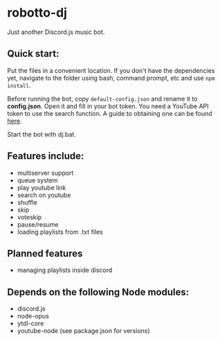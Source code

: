 # robotto-dj
Just another Discord.js music bot.

## Quick start: ##
Put the files in a convenient location. If you don't have the dependencies yet, navigate to the folder using bash, command prompt, etc and use `npm install`.

Before running the bot, copy `default-config.json` and rename it to **config.json**. Open it and fill in your bot token. You need a YouTube API token to use the search function. A guide to obtaining one can be found [here](https://www.youtube.com/watch?v=Im69kzhpR3I).

Start the bot with dj.bat.

## Features include: ##
 - multiserver support
 - queue system
 - play youtube link
 - search on youtube
 - shuffle
 - skip
 - voteskip
 - pause/resume
 - loading playlists from .txt files

## Planned features ##
- managing playlists inside discord

## Depends on the following Node modules: ##
 - discord.js
 - node-opus
 - ytdl-core
 - youtube-node
 (see package.json for versions)
